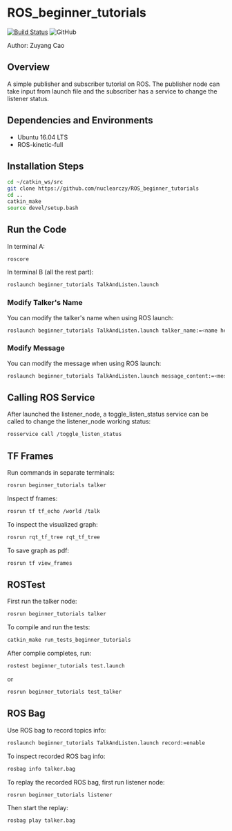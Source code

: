 
# ROS_beginner_tutorials

[![Build Status](https://travis-ci.com/nuclearczy/ROS_beginner_tutorials.svg?branch=master)](https://travis-ci.com/nuclearczy/ROS_beginner_tutorials)
![GitHub](https://img.shields.io/github/license/nuclearczy/ROS_beginner_tutorials)

Author: Zuyang Cao

## Overview

A simple publisher and subscriber tutorial on ROS. The publisher node can take input from launch file and the subscriber has a service to change the listener status.

## Dependencies and Environments

- Ubuntu 16.04 LTS
- ROS-kinetic-full

## Installation Steps

``` bash
cd ~/catkin_ws/src
git clone https://github.com/nuclearczy/ROS_beginner_tutorials
cd ..
catkin_make
source devel/setup.bash
```

## Run the Code

In terminal A:
``` bash
roscore
```

In terminal B (all the rest part):
``` bash
roslaunch beginner_tutorials TalkAndListen.launch
```

### Modify Talker's Name

You can modify the talker's name when using ROS launch:

``` bash
roslaunch beginner_tutorials TalkAndListen.launch talker_name:=<name here>
```

### Modify Message

You can modify the message when using ROS launch:

``` bash
roslaunch beginner_tutorials TalkAndListen.launch message_content:=<message here>
```

## Calling ROS Service

After launched the listener_node, a toggle_listen_status service can be called to change the listener_node working status:

``` bash
rosservice call /toggle_listen_status
```

## TF Frames

Run commands in separate terminals:

``` bash
rosrun beginner_tutorials talker
```
Inspect tf frames:
``` bash
rosrun tf tf_echo /world /talk
```
To inspect the visualized graph:
``` bash
rosrun rqt_tf_tree rqt_tf_tree 
```
To save graph as pdf:
``` bash
rosrun tf view_frames
```

## ROSTest

First run the talker node:

``` bash
rosrun beginner_tutorials talker
```
To compile and run the tests:

``` bash
catkin_make run_tests_beginner_tutorials
```
After complie completes, run:
``` bash
rostest beginner_tutorials test.launch
```

or

``` bash
rosrun beginner_tutorials test_talker 
```

## ROS Bag

Use ROS bag to record topics info:
``` bash
roslaunch beginner_tutorials TalkAndListen.launch record:=enable
```

To inspect recorded ROS bag info:
``` bash
rosbag info talker.bag
```

To replay the recorded ROS bag, first run listener node:
``` bash
rosrun beginner_tutorials listener
```

Then start the replay:
``` bash
rosbag play talker.bag
```

